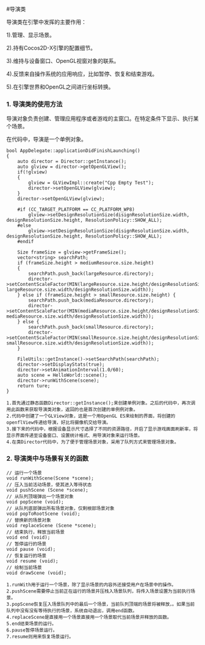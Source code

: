 
#导演类

导演类在引擎中发挥的主要作用：

1).管理、显示场景。

2).持有Cocos2D-X引擎的配置细节。

3).维持与设备窗口、OpenGL视窗对象的联系。

4).反馈来自操作系统的应用响应，比如暂停、恢复和结束游戏。

5).在引擎世界和OpenGL之间进行坐标转换。

### 1. 导演类的使用方法

导演对象负责创建、管理应用程序或者游戏的主窗口。在特定条件下显示、执行某个场景。

在代码中，导演是一个单例对象。

	bool AppDelegate::applicationDidFinishLaunching()
	{
		auto director = Director::getInstance();
		auto glview = director->getOpenGLView();
		if(!glview)
		{
			glview = GLViewImpl::create("Cpp Empty Test");
			director->setOpenGLView(glview);
		}
		director->setOpenGLView(glview);

		#if (CC_TARGET_PLATFORM == CC_PLATFORM_WP8)
			glview->setDesignResolutionSize(disignResolutionSize.width, designResolutionSize.height, ResolutionPolicy::SHOW_ALL);
		#else
			glview->setDesignResolutionSize(disignResolutionSize.width, designResolutionSize.height, ResolutionPolicy::SHOW_ALL);
		#endif

		Size frameSize = glview->getFrameSize();
		vector<string> searchPath;
		if (frameSize.height > mediumResource.size.height)
		{
			searchPath.push_back(largeResource.directory);
			director->setContentScaleFactor(MIN(largeResource.size.height/designResolutionSize.height, largeResource.size.width/designResolutionSize.width));
		} else if (frameSize.height > smallResource.size.height) {
			searchPath.push_back(mediaResource.directory);
			director->setContentScaleFactor(MIN(mediaResource.size.height/designResolutionSize.height, mediaResource.size.width/designResolutionSize.width));
		} else {
			searchPath.push_back(smallResource.directory);
			director->setContentScaleFactor(MIN(smallResource.size.height/designResolutionSize.height, smallResource.size.width/designResolutionSize.width));
		}

		FileUtils::getInstance()->setSearchPath(searchPath);
		director->setDisplayStats(true);
		director->setAnimationInterval(1.0/60);
		auto scene = HelloWorld::scene();
		director->runWithScene(scene);
		return ture;
	}

	1.首先通过静态函数Director::getInstance();来创建单例对象。之后的代码中，再次调用此函数来获取导演类对象，返回的也是首次创建的单例例对象。
	2.代码中创建了一个GLView对象，这是一个用OpenGL ES来绘制的界面，将创建的openflView传递给导演，好比将摄像机交给导演。
	3.接下来的代码中，根据设备显示尺寸选择了不同的资源路径，开启了显示游戏画面刷新率，将显示界面传递至设备窗口、设置统计格式、用导演对象来运行场景。
	4.在类Director代码中，为了便于管理场景对象，采用了队列方式来管理场景对象。

### 2. 导演类中与场景有关的函数

	// 运行一个场景 
	void runWithScene(Scene *scene);
	// 压入当前活动场景，使其进入等待状态
	void pushScene (Scene *scene);
	// 从队列顶端弹出一个场景对象
	void popScene (void);
	// 从队列底部弹出所有场景对象，仅剩根部场景对象
	void popToRootScene (void);
	// 替换新的场景对象
	void replaceScene (Scene *scene);
	// 结束执行，释放当前场景
	void end (void);
	// 暂停运行的场景
	void pause (void);
	// 恢复运行的场景
	void resume (void);
	// 绘制当前场景
	void drawScene (void);

	1.runWith用于运行一个场景，除了显示场景的内容外还接受用户在场景中的操作。
	2.pushScene需要停止当前正在运行的场景并压栈入场景队列，将传入场景设置为当前执行场景。
	3.popScene恢复压入场景队列中的最后一个场景，当前队列顶端的场景将被释放，。如果当前队列中没有没有等待执行的场景，系统自动退出，调用end函数。
	4.replaceScene是直接用一个场景直接用一个场景取代当前场景并释放的函数。
	5.end结束场景的运行。
	6.pause暂停场景运行。
	7.resume则用来恢复场景运行。
	